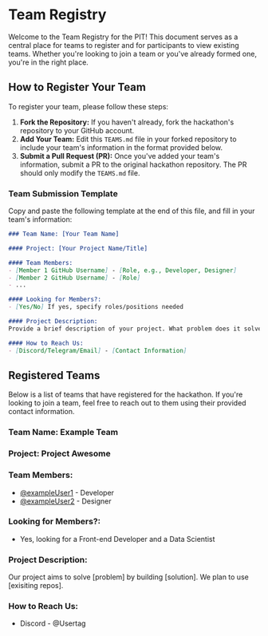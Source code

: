 # Team Registry

Welcome to the Team Registry for the PIT! This document serves as a central place for teams to register and for participants to view existing teams. Whether you're looking to join a team or you've already formed one, you're in the right place.

## How to Register Your Team

To register your team, please follow these steps:

1. **Fork the Repository:** If you haven't already, fork the hackathon's repository to your GitHub account.
2. **Add Your Team:** Edit this `TEAMS.md` file in your forked repository to include your team's information in the format provided below.
3. **Submit a Pull Request (PR):** Once you've added your team's information, submit a PR to the original hackathon repository. The PR should only modify the `TEAMS.md` file.

### Team Submission Template

Copy and paste the following template at the end of this file, and fill in your team's information:

```markdown
### Team Name: [Your Team Name]

#### Project: [Your Project Name/Title]

#### Team Members:
- [Member 1 GitHub Username] - [Role, e.g., Developer, Designer]
- [Member 2 GitHub Username] - [Role]
- ...

#### Looking for Members?:
- [Yes/No] If yes, specify roles/positions needed

#### Project Description:
Provide a brief description of your project. What problem does it solve? What technologies are you planning to use?

#### How to Reach Us:
- [Discord/Telegram/Email] - [Contact Information]

```

## Registered Teams

Below is a list of teams that have registered for the hackathon. If you're looking to join a team, feel free to reach out to them using their provided contact information.

### Team Name: Example Team

### Project: Project Awesome

### Team Members:

- [@exampleUser1](https://github.com/exampleUser1) - Developer
- [@exampleUser2](https://github.com/exampleUser2) - Designer

### Looking for Members?:

- Yes, looking for a Front-end Developer and a Data Scientist

### Project Description:

Our project aims to solve [problem] by building [solution]. We plan to use [exisiting repos].

### How to Reach Us:

- Discord - @Usertag
